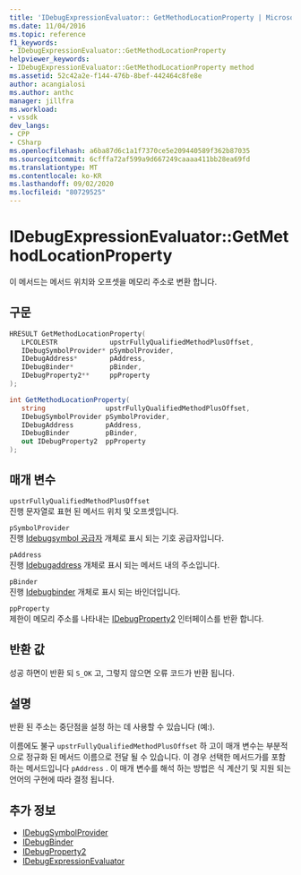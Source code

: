 ```yaml
---
title: 'IDebugExpressionEvaluator:: GetMethodLocationProperty | Microsoft Docs'
ms.date: 11/04/2016
ms.topic: reference
f1_keywords:
- IDebugExpressionEvaluator::GetMethodLocationProperty
helpviewer_keywords:
- IDebugExpressionEvaluator::GetMethodLocationProperty method
ms.assetid: 52c42a2e-f144-476b-8bef-442464c8fe8e
author: acangialosi
ms.author: anthc
manager: jillfra
ms.workload:
- vssdk
dev_langs:
- CPP
- CSharp
ms.openlocfilehash: a6ba87d6c1a1f7370ce5e209440589f362b87035
ms.sourcegitcommit: 6cfffa72af599a9d667249caaaa411bb28ea69fd
ms.translationtype: MT
ms.contentlocale: ko-KR
ms.lasthandoff: 09/02/2020
ms.locfileid: "80729525"
---
```

# <a name="idebugexpressionevaluatorgetmethodlocationproperty"></a>IDebugExpressionEvaluator::GetMethodLocationProperty
이 메서드는 메서드 위치와 오프셋을 메모리 주소로 변환 합니다.

## <a name="syntax"></a>구문

```cpp
HRESULT GetMethodLocationProperty( 
   LPCOLESTR             upstrFullyQualifiedMethodPlusOffset,
   IDebugSymbolProvider* pSymbolProvider,
   IDebugAddress*        pAddress,
   IDebugBinder*         pBinder,
   IDebugProperty2**     ppProperty
);
```

```csharp
int GetMethodLocationProperty(
   string               upstrFullyQualifiedMethodPlusOffset,
   IDebugSymbolProvider pSymbolProvider,
   IDebugAddress        pAddress,
   IDebugBinder         pBinder,
   out IDebugProperty2  ppProperty
);
```

## <a name="parameters"></a>매개 변수
`upstrFullyQualifiedMethodPlusOffset`\
진행 문자열로 표현 된 메서드 위치 및 오프셋입니다.

`pSymbolProvider`\
진행 [Idebugsymbol 공급자](../../../extensibility/debugger/reference/idebugsymbolprovider.md) 개체로 표시 되는 기호 공급자입니다.

`pAddress`\
진행 [Idebugaddress](../../../extensibility/debugger/reference/idebugaddress.md) 개체로 표시 되는 메서드 내의 주소입니다.

`pBinder`\
진행 [Idebugbinder](../../../extensibility/debugger/reference/idebugbinder.md) 개체로 표시 되는 바인더입니다.

`ppProperty`\
제한이 메모리 주소를 나타내는 [IDebugProperty2](../../../extensibility/debugger/reference/idebugproperty2.md) 인터페이스를 반환 합니다.

## <a name="return-value"></a>반환 값
 성공 하면이 반환 되 `S_OK` 고, 그렇지 않으면 오류 코드가 반환 됩니다.

## <a name="remarks"></a>설명
 반환 된 주소는 중단점을 설정 하는 데 사용할 수 있습니다 (예:).

 이름에도 불구 `upstrFullyQualifiedMethodPlusOffset` 하 고이 매개 변수는 부분적으로 정규화 된 메서드 이름으로 전달 될 수 있습니다. 이 경우 선택한 메서드가를 포함 하는 메서드입니다 `pAddress` . 이 매개 변수를 해석 하는 방법은 식 계산기 및 지원 되는 언어의 구현에 따라 결정 됩니다.

## <a name="see-also"></a>추가 정보
- [IDebugSymbolProvider](../../../extensibility/debugger/reference/idebugsymbolprovider.md)
- [IDebugBinder](../../../extensibility/debugger/reference/idebugbinder.md)
- [IDebugProperty2](../../../extensibility/debugger/reference/idebugproperty2.md)
- [IDebugExpressionEvaluator](../../../extensibility/debugger/reference/idebugexpressionevaluator.md)
